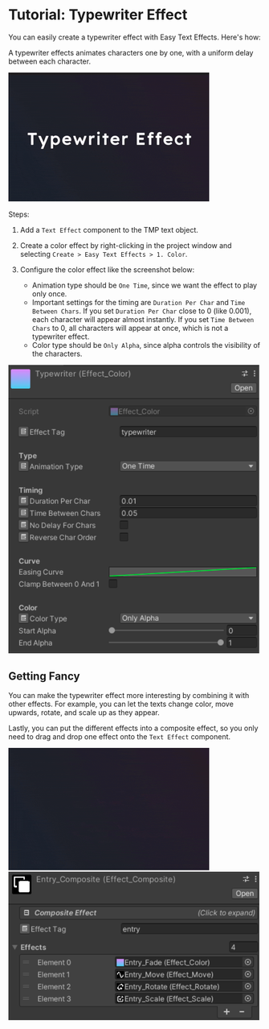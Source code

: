 # Tutorial: Typewriter Effect

You can easily create a typewriter effect with Easy Text Effects. Here's how:

A typewriter effects animates characters one by one, with a uniform delay between each character.

<img src="../Images/typewriter.gif" alt="" width="400">

Steps:
1. Add a `Text Effect` component to the TMP text object.
2. Create a color effect by right-clicking in the project window and selecting `Create > Easy Text Effects > 1. Color`.
3. Configure the color effect like the screenshot below:

	- Animation type should be `One Time`, since we want the effect to play only once.
	- Important settings for the timing are `Duration Per Char` and `Time Between Chars`. If you set `Duration Per Char` close to 0 (like 0.001), each character will appear almost instantly. If you set `Time Between Chars` to 0, all characters will appear at once, which is not a typewriter effect.
	- Color type should be `Only Alpha`, since alpha controls the visibility of the characters.

<img src="../Images/typewriter.png" alt="" width="500">

## Getting Fancy

You can make the typewriter effect more interesting by combining it with other effects. For example, you can let the texts change color, move upwards, rotate, and scale up as they appear.

Lastly, you can put the different effects into a composite effect, so you only need to drag and drop one effect onto the `Text Effect` component.

<img src="../Images/entry.gif" alt="" width="400">

<img src="../Images/composite.png" alt="" width="500">


